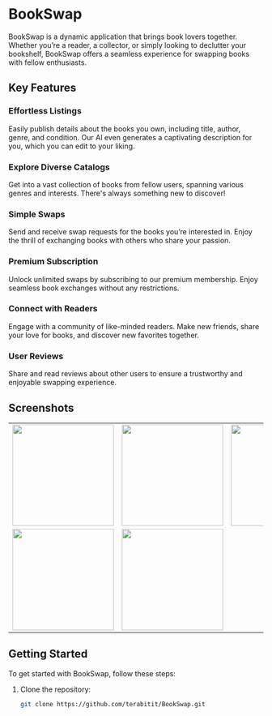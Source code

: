 # BookSwap

BookSwap is a dynamic application that brings book lovers together. Whether you’re a reader, a collector, or simply looking to declutter your bookshelf, BookSwap offers a seamless experience for swapping books with fellow enthusiasts.

## Key Features

### Effortless Listings
Easily publish details about the books you own, including title, author, genre, and condition. Our AI even generates a captivating description for you, which you can edit to your liking.

### Explore Diverse Catalogs
Get into a vast collection of books from fellow users, spanning various genres and interests. There's always something new to discover!

### Simple Swaps
Send and receive swap requests for the books you’re interested in. Enjoy the thrill of exchanging books with others who share your passion.

### Premium Subscription
Unlock unlimited swaps by subscribing to our premium membership. Enjoy seamless book exchanges without any restrictions.

### Connect with Readers
Engage with a community of like-minded readers. Make new friends, share your love for books, and discover new favorites together.

### User Reviews
Share and read reviews about other users to ensure a trustworthy and enjoyable swapping experience.

## Screenshots

<table>
  <tr>
      <td><img src="https://github.com/user-attachments/assets/f11d2de3-893d-47c5-8e55-b5a06ffd6a73" width="200"></td>
       <td><img src="https://github.com/user-attachments/assets/ece1dd76-b020-45f3-8167-8c2a8bb2a664" width="200"></td>
        <td><img src="https://github.com/user-attachments/assets/958772fa-2143-486b-bd6b-e6553c022257" width="200"></td>

  </tr>
  <tr>
       <td><img src="https://github.com/user-attachments/assets/0ca82552-ebf7-4d83-a759-28eb2faba4d4" width="200"></td>
    <td><img src="https://github.com/user-attachments/assets/9abaad09-1f34-4224-ba1e-73cf2517f5cb" width="200"></td>

  </tr>
</table>

## Getting Started

To get started with BookSwap, follow these steps:

1. Clone the repository:
   ```sh
   git clone https://github.com/terabitit/BookSwap.git
